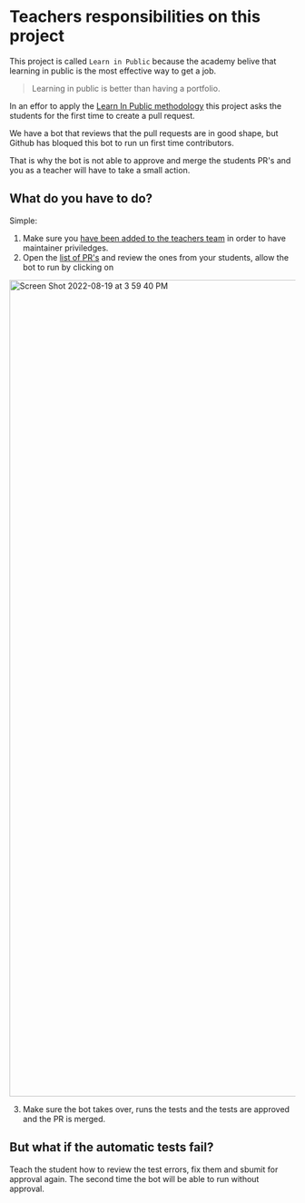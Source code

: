 # Teachers responsibilities on this project

This project is called `Learn in Public` because the academy belive that learning in public is the most effective way to get a job.

> Learning in public is better than having a portfolio.

In an effor to apply the [Learn In Public methodology](https://www.swyx.io/learn-in-public/) this project asks the students for the first time to create a pull request.

We have a bot that reviews that the pull requests are in good shape, but Github has bloqued this bot to run un first time contributors.

That is why the bot is not able to approve and merge the students PR's and you as a teacher will have to take a small action.

## What do you have to do?

Simple: 
1. Make sure you [have been added to the teachers team](https://github.com/orgs/4GeeksAcademy/teams/teachers/members) in order to have maintainer priviledges.
2. Open the [list of PR's](https://github.com/4GeeksAcademy/About-4Geeks-Academy/pulls) and review the ones from your students, allow the bot to run by clicking on 

<img width="1439" alt="Screen Shot 2022-08-19 at 3 59 40 PM" src="https://user-images.githubusercontent.com/426452/185697948-dc1ddc31-278f-43c5-8ac4-16aee8cb4520.png">

3. Make sure the bot takes over, runs the tests and the tests are approved and the PR is merged.

## But what if the automatic tests fail?

Teach the student how to review the test errors, fix them and sbumit for approval again.
The second time the bot will be able to run without approval.
